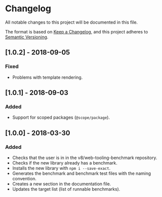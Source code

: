 # Changelog
All notable changes to this project will be documented in this file.

The format is based on [Keep a Changelog](https://keepachangelog.com/en/1.0.0/),
and this project adheres to [Semantic Versioning](https://semver.org/spec/v2.0.0.html).

## [1.0.2] - 2018-09-05
### Fixed
- Problems with template rendering.

## [1.0.1] - 2018-09-03
### Added
- Support for scoped packages (`@scope/package`).

## [1.0.0] - 2018-03-30
### Added
- Checks that the user is in in the v8/web-tooling-benchmark repository.
- Checks if the new library already has a benchmark.
- Installs the new library with `npm i --save-exact`.
- Generates the benchmark and benchmark test files with the naming convention.
- Creates a new section in the documentation file.
- Updates the target list (list of runnable benchmarks).
